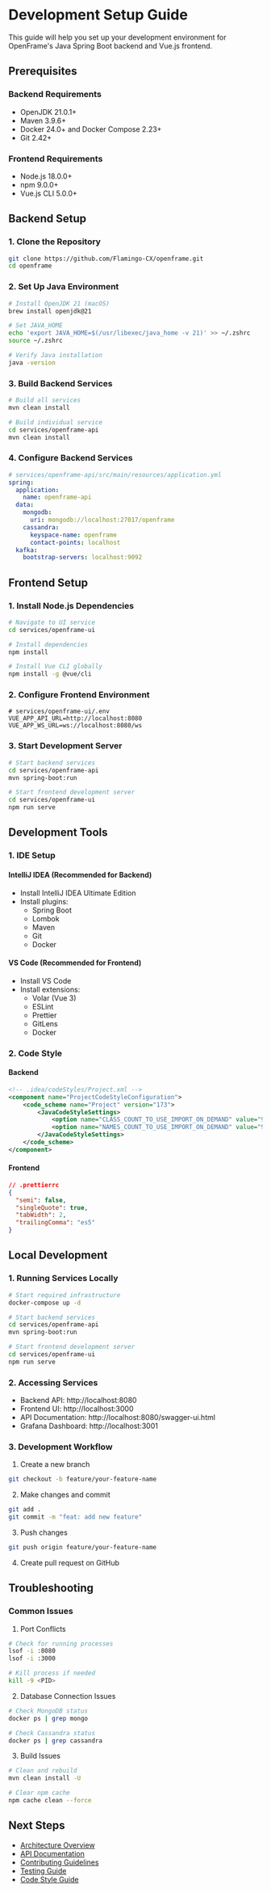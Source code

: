 # Development Setup Guide

This guide will help you set up your development environment for OpenFrame's Java Spring Boot backend and Vue.js frontend.

## Prerequisites

### Backend Requirements
- OpenJDK 21.0.1+
- Maven 3.9.6+
- Docker 24.0+ and Docker Compose 2.23+
- Git 2.42+

### Frontend Requirements
- Node.js 18.0.0+
- npm 9.0.0+
- Vue.js CLI 5.0.0+

## Backend Setup

### 1. Clone the Repository

```bash
git clone https://github.com/Flamingo-CX/openframe.git
cd openframe
```

### 2. Set Up Java Environment

```bash
# Install OpenJDK 21 (macOS)
brew install openjdk@21

# Set JAVA_HOME
echo 'export JAVA_HOME=$(/usr/libexec/java_home -v 21)' >> ~/.zshrc
source ~/.zshrc

# Verify Java installation
java -version
```

### 3. Build Backend Services

```bash
# Build all services
mvn clean install

# Build individual service
cd services/openframe-api
mvn clean install
```

### 4. Configure Backend Services

```yaml
# services/openframe-api/src/main/resources/application.yml
spring:
  application:
    name: openframe-api
  data:
    mongodb:
      uri: mongodb://localhost:27017/openframe
    cassandra:
      keyspace-name: openframe
      contact-points: localhost
  kafka:
    bootstrap-servers: localhost:9092
```

## Frontend Setup

### 1. Install Node.js Dependencies

```bash
# Navigate to UI service
cd services/openframe-ui

# Install dependencies
npm install

# Install Vue CLI globally
npm install -g @vue/cli
```

### 2. Configure Frontend Environment

```env
# services/openframe-ui/.env
VUE_APP_API_URL=http://localhost:8080
VUE_APP_WS_URL=ws://localhost:8080/ws
```

### 3. Start Development Server

```bash
# Start backend services
cd services/openframe-api
mvn spring-boot:run

# Start frontend development server
cd services/openframe-ui
npm run serve
```

## Development Tools

### 1. IDE Setup

#### IntelliJ IDEA (Recommended for Backend)
- Install IntelliJ IDEA Ultimate Edition
- Install plugins:
  - Spring Boot
  - Lombok
  - Maven
  - Git
  - Docker

#### VS Code (Recommended for Frontend)
- Install VS Code
- Install extensions:
  - Volar (Vue 3)
  - ESLint
  - Prettier
  - GitLens
  - Docker

### 2. Code Style

#### Backend
```xml
<!-- .idea/codeStyles/Project.xml -->
<component name="ProjectCodeStyleConfiguration">
    <code_scheme name="Project" version="173">
        <JavaCodeStyleSettings>
            <option name="CLASS_COUNT_TO_USE_IMPORT_ON_DEMAND" value="999" />
            <option name="NAMES_COUNT_TO_USE_IMPORT_ON_DEMAND" value="999" />
        </JavaCodeStyleSettings>
    </code_scheme>
</component>
```

#### Frontend
```json
// .prettierrc
{
  "semi": false,
  "singleQuote": true,
  "tabWidth": 2,
  "trailingComma": "es5"
}
```

## Local Development

### 1. Running Services Locally

```bash
# Start required infrastructure
docker-compose up -d

# Start backend services
cd services/openframe-api
mvn spring-boot:run

# Start frontend development server
cd services/openframe-ui
npm run serve
```

### 2. Accessing Services

- Backend API: http://localhost:8080
- Frontend UI: http://localhost:3000
- API Documentation: http://localhost:8080/swagger-ui.html
- Grafana Dashboard: http://localhost:3001

### 3. Development Workflow

1. Create a new branch
```bash
git checkout -b feature/your-feature-name
```

2. Make changes and commit
```bash
git add .
git commit -m "feat: add new feature"
```

3. Push changes
```bash
git push origin feature/your-feature-name
```

4. Create pull request on GitHub

## Troubleshooting

### Common Issues

1. Port Conflicts
```bash
# Check for running processes
lsof -i :8080
lsof -i :3000

# Kill process if needed
kill -9 <PID>
```

2. Database Connection Issues
```bash
# Check MongoDB status
docker ps | grep mongo

# Check Cassandra status
docker ps | grep cassandra
```

3. Build Issues
```bash
# Clean and rebuild
mvn clean install -U

# Clear npm cache
npm cache clean --force
```

## Next Steps

- [Architecture Overview](architecture.md)
- [API Documentation](../api/overview.md)
- [Contributing Guidelines](contributing.md)
- [Testing Guide](testing.md)
- [Code Style Guide](code-style.md) 